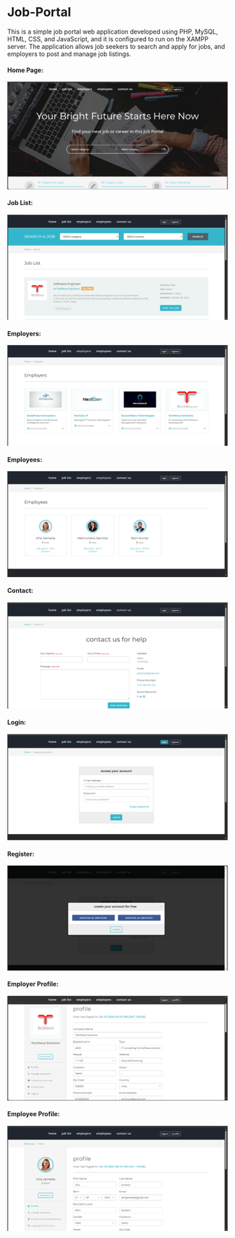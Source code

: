 ﻿# Job-Portal
<p>This is a simple job portal web application developed using PHP, MySQL, HTML, CSS, and JavaScript, and it is configured to run on the XAMPP server. The application allows job seekers to search and apply for jobs, and employers to post and manage job listings.</p>
<h4>Home Page:</h4>
<img src="/System/ScreenShots/Home.png">
<br>
<h4>Job List:</h4>
<img src="/System/ScreenShots/JobList.png">
<br>
<h4>Employers:</h4>
<img src="/System/ScreenShots/Employers.png">
<br>
<h4>Employees:</h4>
<img src="/System/ScreenShots/Employees.png">
<br>
<h4>Contact:</h4>
<img src="/System/ScreenShots/Contact.png">
<br>
<h4>Login:</h4>
<img src="/System/ScreenShots/Login.png">
<br>
<h4>Register:</h4>
<img src="/System/ScreenShots/Register.png">
<br>
<h4>Employer Profile:</h4>
<img src="/System/ScreenShots/EmployersProfile.png">
<br>
<h4>Employee Profile:</h4>
<img src="/System/ScreenShots/EmployeeProfile.png">

